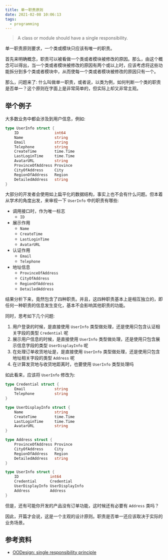 ```yaml
---
title: 单一职责原则
date: 2021-02-08 10:06:13
tags:
  - programming
---
```


> A class or module should have a single responsibility.

单一职责原则要求，一个类或模块只应该有唯一的职责。

首先来明确概念，职责可以被看做一个类或者模块被修改的原因。那么，由这个概念可以得出，当一个类或者模块被修改的原因有两个或以上时，应该考虑将这些功能拆分到多个类或者模块中，从而使每一个类或者模块被修改的原因只有一个。

那么，问题来了: 什么叫做单一职责，或者说，以类为例，如何判断一个类的职责是否单一？这个原则在字面上是非常简单的，但实际上却又非常主观。

## 举个例子

大多数业务中都会涉及到用户信息，例如:

``` go
type UserInfo struct {
    ID                int64
    Name              string
    Email             string
    Telephone         string
    CreateTime        time.Time
    LastLoginTime     time.Time
    AvatarURL         string
    ProvinceOfAddress Province
    CityOfAddress     City
    RegionOfAddress   Region
    DetailedAddress   string
}
```

大部分的开发者会使用如上扁平化的数据结构，事实上也不会有什么问题。但本着从学术的角度出发，来审视一下 `UserInfo` 中的职责有哪些:

* 调用接口时，作为唯一标志
  * `ID`
* 展示作用
  * `Name`
  * `CreateTime`
  * `LastLoginTime`
  * `AvatarURL`
* 认证作用
  * `Email`
  * `Telephone`
* 地址信息
  * `ProvinceOfAddress`
  * `CityOfAddress`
  * `RegionOfAddress`
  * `DetailedAddress`

结果分析下来，竟然包含了四种职责。并且，这四种职责基本上是相互独立的，即任何一种职责的信息发生变化，基本不会影响其他职责的功能。

同时，思考如下几个问题:

1. 用户登录的时候，是直接使用 `UserInfo` 类型做处理，还是使用只包含认证相关字段的类型 `Credential` 呢
2. 展示用户信息的时候，是直接使用 `UserInfo` 类型做处理，还是使用只包含展示信息字段的类型 `UserDisplayInfo` 呢
3. 在处理订单收货地址是，是直接使用 `UserInfo` 类型做处理，还是使用只包含地址相关字段的类型 `Address` 呢
4. 在计算发货地与收货地距离时，也要使用 `UserInfo` 类型处理吗

如此看来，应该将 `UserInfo` 修改为:

``` go
type Credential struct {
    Email             string
    Telephone         string
}

type UserDisplayInfo struct {
    Name              string
    CreateTime        time.Time
    LastLoginTime     time.Time
    AvatarURL         string
}

type Address struct {
    ProvinceOfAddress Province
    CityOfAddress     City
    RegionOfAddress   Region
    DetailedAddress   string
}

type UserInfo struct {
    ID              int64
    Credential      Credential
    UserDisplayInfo UserDisplayInfo
    Address         Address
}
```

但是，还有可能你开发的产品没有订单功能，这时候还有必要有 `Address` 类吗？

因此，开篇才会说，这是一个主观的设计原则。职责是否单一还应该取决于实际的业务场景。

## 参考资料

* [OODesign: single responsibility principle](https://www.oodesign.com/single-responsibility-principle.html)
